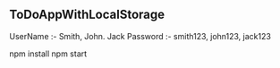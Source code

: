 ## ToDoAppWithLocalStorage

UserName :- Smith, John. Jack
Password :- smith123, john123, jack123

npm install
npm start